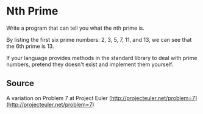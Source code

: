 # Nth Prime

Write a program that can tell you what the nth prime is.

By listing the first six prime numbers: 2, 3, 5, 7, 11, and 13, we can see that
the 6th prime is 13.

If your language provides methods in the standard library to deal with prime
numbers, pretend they doesn't exist and implement them yourself.

## Source

A variation on Problem 7 at Project Euler [http://projecteuler.net/problem=7](http://projecteuler.net/problem=7)
